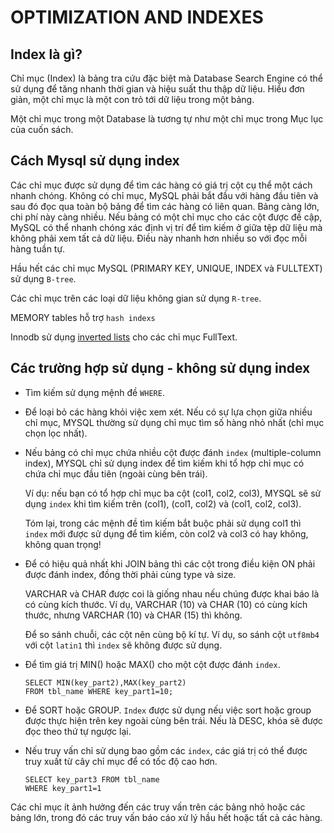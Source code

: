 OPTIMIZATION AND INDEXES
===========================

## Index là gì?
Chỉ mục (Index) là bảng tra cứu đặc biệt mà Database Search Engine có thể sử dụng để tăng nhanh thời gian và hiệu suất thu thập dữ liệu. Hiểu đơn giản, một chỉ mục là một con trỏ tới dữ liệu trong một bảng. 

Một chỉ mục trong một Database là tương tự như một chỉ mục trong Mục lục của cuốn sách.

## Cách Mysql sử dụng index
Các chỉ mục được sử dụng để tìm các hàng có giá trị cột cụ thể một cách nhanh chóng. Không có chỉ mục, MySQL phải bắt đầu với hàng đầu tiên và sau đó đọc qua toàn bộ bảng để tìm các hàng có liên quan. Bảng càng lớn, chi phí này càng nhiều. Nếu bảng có một chỉ mục cho các cột được đề cập, MySQL có thể nhanh chóng xác định vị trí để tìm kiếm ở giữa tệp dữ liệu mà không phải xem tất cả dữ liệu. Điều này nhanh hơn nhiều so với đọc mỗi hàng tuần tự.

Hầu hết các chỉ mục MySQL (PRIMARY KEY, UNIQUE, INDEX và FULLTEXT) sử dụng `B-tree`.

Các chỉ mục trên các loại dữ liệu không gian sử dụng `R-tree`.

MEMORY tables hỗ trợ `hash indexs`

Innodb sử dụng [inverted lists](https://en.wikipedia.org/wiki/Inverted_index) cho các chỉ mục FullText.

## Các trường hợp sử dụng - không sử dụng index

- Tìm kiếm sử dụng mệnh đề `WHERE`.

- Để loại bỏ các hàng khỏi việc xem xét. Nếu có sự lựa chọn giữa nhiều chỉ mục, MYSQL thường sử dụng chỉ mục tìm số hàng nhỏ nhất (chỉ mục chọn lọc nhất).

- Nếu bảng có chỉ mục chứa nhiều cột được đánh `index` (multiple-column index), MYSQL chỉ sử dụng index để tìm kiếm khi tổ hợp chỉ mục có chứa chỉ mục đầu tiên (ngoài cùng bên trái). 

  Ví dụ: nếu bạn có tổ hợp chỉ mục ba cột (col1, col2, col3), MYSQL sẽ sử dụng `index` khi tìm kiếm trên (col1), (col1, col2) và (col1, col2, col3). 

  Tóm lại, trong các mệnh đề tìm kiếm bắt buộc phải sử dụng col1 thì `index` mới được sử dụng để tìm kiếm, còn col2 và col3 có hay không, không quan trọng!

- Để có hiệu quả nhất khi JOIN bảng thì các cột trong điều kiện ON phải được đánh index, đồng thời phải cùng type và size. 

  VARCHAR và CHAR được coi là giống nhau nếu chúng được khai báo là có cùng kích thước. Ví dụ, VARCHAR (10) và CHAR (10) có cùng kích thước, nhưng VARCHAR (10) và CHAR (15) thì không.

  Để so sánh chuỗi, các cột nên cùng bộ kí tự. Ví dụ, so sánh cột `utf8mb4` với cột `latin1` thì `index` sẽ không được sử dụng.

- Để tìm giá trị MIN() hoặc MAX() cho một cột được đánh `index`.
  ```mysql
  SELECT MIN(key_part2),MAX(key_part2)
  FROM tbl_name WHERE key_part1=10;
  ```
- Để SORT hoặc GROUP. `Index` được sử dụng nếu việc sort hoặc group được thực hiện trên key ngoài cùng bên trái. Nếu là DESC, khóa sẽ được đọc theo thứ tự ngược lại.

- Nếu truy vấn chỉ sử dụng bao gồm các `index`, các giá trị có thể được truy xuất từ cây chỉ mục để có tốc độ cao hơn.
  ```mysql
  SELECT key_part3 FROM tbl_name
  WHERE key_part1=1
  ```

Các chỉ mục ít ảnh hưởng đến các truy vấn trên các bảng nhỏ hoặc các bảng lớn, trong đó các truy vấn báo cáo xử lý hầu hết hoặc tất cả các hàng.

